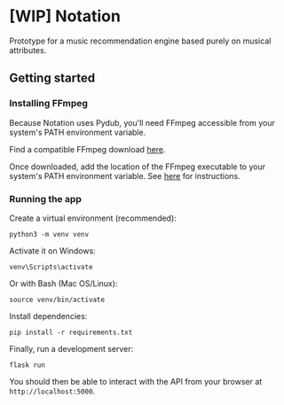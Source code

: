 # [WIP] Notation

Prototype for a music recommendation engine based purely on musical attributes.

## Getting started

### Installing FFmpeg

Because Notation uses Pydub, you'll need FFmpeg accessible from your system's PATH environment variable.

Find a compatible FFmpeg download [here](https://ffmpeg.org/download.html).

Once downloaded, add the location of the FFmpeg executable to your system's PATH environment variable. See
[here](https://www.google.com/url?sa=t&rct=j&q=&esrc=s&source=web&cd=&cad=rja&uact=8&ved=2ahUKEwiF8s7zytj_AhVolWoFHUMNAskQFnoECBEQAw&url=https%3A%2F%2Fdocs.oracle.com%2Fen%2Fdatabase%2Foracle%2F%2F%2F%2Fmachine-learning%2Foml4r%2F1.5.1%2Foread%2Fcreating-and-modifying-environment-variables-on-windows.html&usg=AOvVaw1GidrJ7uRZrEG57xTy4UB6&opi=89978449) for instructions.

### Running the app

Create a virtual environment (recommended):

```
python3 -m venv venv
```

Activate it on Windows:

```
venv\Scripts\activate
```

Or with Bash (Mac OS/Linux):

```
source venv/bin/activate
```

Install dependencies:

```
pip install -r requirements.txt
```

Finally, run a development server:

```
flask run
```
You should then be able to interact with the API from your browser at `http://localhost:5000`.
